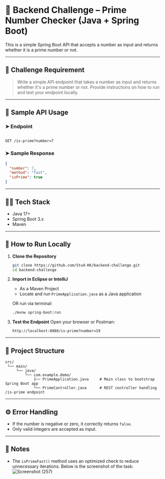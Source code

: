 
# 🚀 Backend Challenge – Prime Number Checker (Java + Spring Boot)

This is a simple Spring Boot API that accepts a number as input and returns whether it is a prime number or not.

---

## 📌 Challenge Requirement

> Write a simple API endpoint that takes a number as input and returns whether it's a prime number or not. Provide instructions on how to run and test your endpoint locally.

---

## 🧪 Sample API Usage

### ➤ Endpoint

```

GET /is-prime?number=7

````

### ➤ Sample Response

```json
{
  "number": 7,
  "method": "fast",
  "isPrime": true
}
````

---

## 🧑‍💻 Tech Stack

* Java 17+
* Spring Boot 3.x
* Maven

---

## 🔧 How to Run Locally

1. **Clone the Repository**

   ```bash
   git clone https://github.com/Stud-KK/backend-challenge.git
   cd backend-challenge
   ```

2. **Import in Eclipse or IntelliJ**

   * As a Maven Project
   * Locate and run `PrimeApplication.java` as a Java application

   OR run via terminal:

   ```bash
   ./mvnw spring-boot:run
   ```

3. **Test the Endpoint**
   Open your browser or Postman:

   ```
   http://localhost:8080/is-prime?number=19
   ```

---

## 📁 Project Structure

```
src/
 └── main/
     └── java/
         └── com.example.demo/
             ├── PrimeApplication.java     # Main class to bootstrap Spring Boot app
             └── PrimeController.java      # REST controller handling /is-prime endpoint
```

---

## ⚙️ Error Handling

* If the number is negative or zero, it correctly returns `false`.
* Only valid integers are accepted as input.

---

## 📎 Notes

* The `isPrimeFast()` method uses an optimized check to reduce unnecessary iterations.
Below is the screenshot of the task:
![Screenshot (257)](https://github.com/user-attachments/assets/c4deb572-f113-4f7c-909f-77917b52637a)
